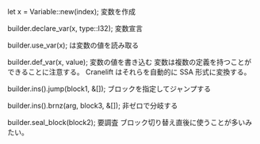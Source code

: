 let x = Variable::new(index);
変数を作成

builder.declare_var(x, type::I32);
変数宣言

builder.use_var(x);
は変数の値を読み取る

builder.def_var(x, value);
変数の値を書き込む
変数は複数の定義を持つことができることに注意する。
Cranelift はそれらを自動的に SSA 形式に変換する。

builder.ins().jump(block1, &[]);
ブロックを指定してジャンプする

builder.ins().brnz(arg, block3, &[]);
非ゼロで分岐する

builder.seal_block(block2);
要調査
ブロック切り替え直後に使うことが多いみたい。
